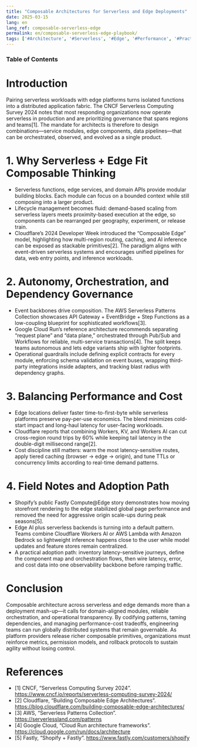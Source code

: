 ```yaml
---
title: "Composable Architectures for Serverless and Edge Deployments"
date: 2025-03-15
lang: en
lang_ref: composable-serverless-edge
permalink: en/composable-serverless-edge-playbook/
tags: ['#Architecture', '#Serverless', '#Edge', '#Performance', '#Practice']
---
```


### Table of Contents
<!-- toc -->

# Introduction
Pairing serverless workloads with edge platforms turns isolated functions into a distributed application fabric. The CNCF Serverless Computing Survey 2024 notes that most responding organizations now operate serverless in production and are prioritizing governance that spans regions and teams[1]. The mandate for architects is therefore to design combinations—service modules, edge components, data pipelines—that can be orchestrated, observed, and evolved as a single product.

# 1. Why Serverless + Edge Fit Composable Thinking
- Serverless functions, edge services, and domain APIs provide modular building blocks. Each module can focus on a bounded context while still composing into a larger product.
- Lifecycle management becomes fluid: demand-based scaling from serverless layers meets proximity-based execution at the edge, so components can be rearranged per geography, experiment, or release train.
- Cloudflare’s 2024 Developer Week introduced the “Composable Edge” model, highlighting how multi-region routing, caching, and AI inference can be exposed as stackable primitives[2]. The paradigm aligns with event-driven serverless systems and encourages unified pipelines for data, web entry points, and inference workloads.

# 2. Autonomy, Orchestration, and Dependency Governance
- Event backbones drive composition. The AWS Serverless Patterns Collection showcases API Gateway + EventBridge + Step Functions as a low-coupling blueprint for sophisticated workflows[3].
- Google Cloud Run’s reference architecture recommends separating “request plane” and “data plane,” orchestrated through Pub/Sub and Workflows for reliable, multi-service transactions[4]. The split keeps teams autonomous and lets edge variants ship with lighter footprints.
- Operational guardrails include defining explicit contracts for every module, enforcing schema validation on event buses, wrapping third-party integrations inside adapters, and tracking blast radius with dependency graphs.

# 3. Balancing Performance and Cost
- Edge locations deliver faster time-to-first-byte while serverless platforms preserve pay-per-use economics. The blend minimizes cold-start impact and long-haul latency for user-facing workloads.
- Cloudflare reports that combining Workers, KV, and Workers AI can cut cross-region round trips by 60% while keeping tail latency in the double-digit millisecond range[2].
- Cost discipline still matters: warm the most latency-sensitive routes, apply tiered caching (browser → edge → origin), and tune TTLs or concurrency limits according to real-time demand patterns.

# 4. Field Notes and Adoption Path
- Shopify’s public Fastly Compute@Edge story demonstrates how moving storefront rendering to the edge stabilized global page performance and removed the need for aggressive origin scale-ups during peak seasons[5].
- Edge AI plus serverless backends is turning into a default pattern. Teams combine Cloudflare Workers AI or AWS Lambda with Amazon Bedrock so lightweight inference happens close to the user while model updates and feature stores remain centralized.
- A practical adoption path: inventory latency-sensitive journeys, define the component map and orchestration flows, then wire latency, error, and cost data into one observability backbone before ramping traffic.

# Conclusion
Composable architecture across serverless and edge demands more than a deployment mash-up—it calls for domain-aligned modules, reliable orchestration, and operational transparency. By codifying patterns, taming dependencies, and managing performance-cost tradeoffs, engineering teams can run globally distributed systems that remain governable. As platform providers release richer composable primitives, organizations must reinforce metrics, permission models, and rollback protocols to sustain agility without losing control.

# References
- [1] CNCF, “Serverless Computing Survey 2024”. https://www.cncf.io/reports/serverless-computing-survey-2024/
- [2] Cloudflare, “Building Composable Edge Architectures”. https://blog.cloudflare.com/building-composable-edge-architectures/
- [3] AWS, “Serverless Patterns Collection”. https://serverlessland.com/patterns
- [4] Google Cloud, “Cloud Run architecture frameworks”. https://cloud.google.com/run/docs/architecture
- [5] Fastly, “Shopify + Fastly”. https://www.fastly.com/customers/shopify
